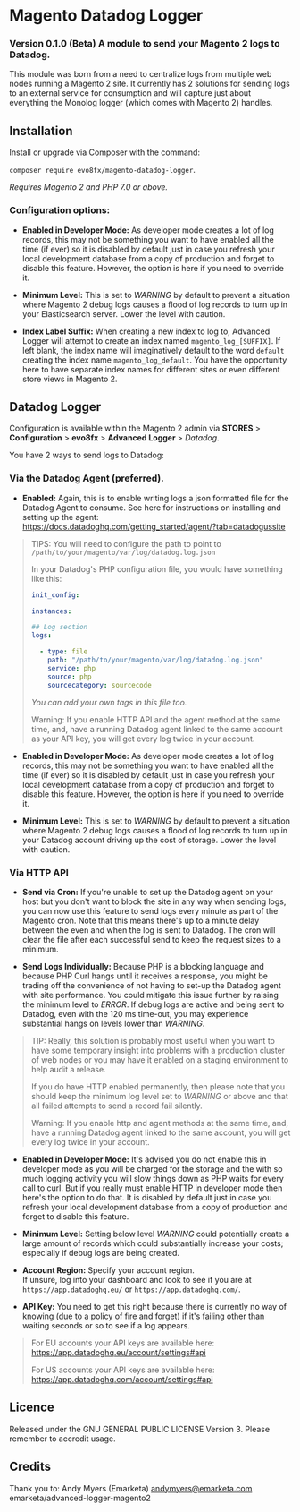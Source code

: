 # Magento Datadog Logger

### Version 0.1.0 (Beta) A module to send your Magento 2 logs to Datadog.

This module was born from a need to centralize logs from multiple web nodes running a Magento 2 site. It currently has 2 solutions for sending logs to an external service for consumption and will capture just about everything the Monolog logger (which comes with Magento 2) handles.

## Installation

Install or upgrade via Composer with the command:

`composer require evo8fx/magento-datadog-logger`.

_Requires Magento 2 and PHP 7.0 or above._


### Configuration options:


* __Enabled in Developer Mode:__ As developer mode creates a lot of log records, this may not be something you want to have enabled all the time (if ever) so it is disabled by default just in case you refresh your local development database from a copy of production and forget to disable this feature. However, the option is here if you need to override it.

* __Minimum Level:__ This is set to _WARNING_ by default to prevent a situation where Magento 2 debug logs causes a flood of log records to turn up in your Elasticsearch server. Lower the level with caution.

* __Index Label Suffix:__ When creating a new index to log to, Advanced Logger will attempt to create an index named `magento_log_[SUFFIX]`. If left blank, the index name will imaginatively default to the word `default` creating the index name `magento_log_default`. You have the opportunity here to have separate index names for different sites or even different store views in Magento 2.


## Datadog Logger

Configuration is available within the Magento 2 admin via __STORES__ > __Configuration__ > __evo8fx__ > __Advanced Logger__ > _Datadog_.

You have 2 ways to send logs to Datadog:

### Via the Datadog Agent (preferred).

* __Enabled:__ Again, this is to enable writing logs a json formatted file for the Datadog Agent to consume. See here for instructions on installing and setting up the agent: https://docs.datadoghq.com/getting_started/agent/?tab=datadogussite

> TIPS: You will need to configure the path to point to `/path/to/your/magento/var/log/datadog.log.json`
>
> In your Datadog's PHP configuration file, you would have something like this:
>
> ```yaml
> init_config:
>
> instances:
>
> ## Log section
> logs:
>
>   - type: file
>     path: "/path/to/your/magento/var/log/datadog.log.json"
>     service: php
>     source: php
>     sourcecategory: sourcecode
> ```
>
> _You can add your own tags in this file too._
>
> Warning: If you enable HTTP API and the agent method at the same time, and, have a running Datadog agent linked to the same account as your API key, you will get every log twice in your account.

* __Enabled in Developer Mode:__ As developer mode creates a lot of log records, this may not be something you want to have enabled all the time (if ever) so it is disabled by default just in case you refresh your local development database from a copy of production and forget to disable this feature. However, the option is here if you need to override it.

* __Minimum Level:__ This is set to _WARNING_ by default to prevent a situation where Magento 2 debug logs causes a flood of log records to turn up in your Datadog account driving up the cost of storage. Lower the level with caution.

### Via HTTP API

* __Send via Cron:__ If you're unable to set up the Datadog agent on your host but you don't want to block the site in any way when sending logs, you can now use this feature to send logs every minute as part of the Magento cron. Note that this means there's up to a minute delay between the even and when the log is sent to Datadog. The cron will clear the file after each successful send to keep the request sizes to a minimum.


* __Send Logs Individually:__ Because PHP is a blocking language and because PHP Curl hangs until it receives a response, you might be trading off the convenience of not having to set-up the Datadog agent with site performance. You could mitigate this issue further by raising the minimum level to _ERROR_. If debug logs are active and being sent to Datadog, even with the 120 ms time-out, you may experience substantial hangs on levels lower than _WARNING_.

> TIP: Really, this solution is probably most useful when you want to have some temporary insight into problems with a production cluster of web nodes or you may have it enabled on a staging environment to help audit a release.
>
> If you do have HTTP enabled permanently, then please note that you should keep the minimum log level set to _WARNING_ or above and that all failed attempts to send a record fail silently.
>
> Warning: If you enable http and agent methods at the same time, and, have a running Datadog agent linked to the same account, you will get every log twice in your account.

* __Enabled in Developer Mode:__ It's advised you do not enable this in developer mode as you will be charged for the storage and the with so much logging activity you will slow things down as PHP waits for every call to curl. But if you really must enable HTTP in developer mode then here's the option to do that. It is disabled by default just in case you refresh your local development database from a copy of production and forget to disable this feature.

* __Minimum Level:__ Setting below level _WARNING_ could potentially create a large amount of records which could substantially increase your costs; especially if debug logs are being created.

* __Account Region:__ Specify your account region. 	
If unsure, log into your dashboard and look to see if you are at `https://app.datadoghq.eu/` or `https://app.datadoghq.com/`.

* __API Key:__ You need to get this right because there is currently no way of knowing (due to a policy of fire and forget) if it's failing other than waiting seconds or so to see if a log appears.

> For EU accounts your API keys are available here: https://app.datadoghq.eu/account/settings#api
>
> For US accounts your API keys are available here: https://app.datadoghq.com/account/settings#api

## Licence

Released under the GNU GENERAL PUBLIC LICENSE Version 3. Please remember to accredit usage.

## Credits

  Thank you to:
    Andy Myers (Emarketa)
    andymyers@emarketa.com
    emarketa/advanced-logger-magento2

